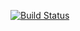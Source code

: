 [![Build Status](https://travis-ci.org/bangvc/react-bulma.svg?branch=master)](https://travis-ci.org/bangvc/react-bulma)
